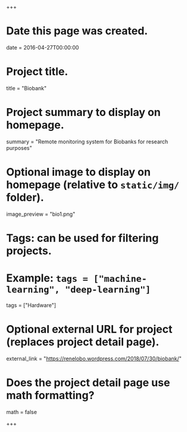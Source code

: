 +++
# Date this page was created.
date = 2016-04-27T00:00:00

# Project title.
title = "Biobank"

# Project summary to display on homepage.
summary = "Remote monitoring system for Biobanks for research purposes"

# Optional image to display on homepage (relative to `static/img/` folder).
image_preview = "bio1.png"

# Tags: can be used for filtering projects.
# Example: `tags = ["machine-learning", "deep-learning"]`
tags = ["Hardware"]

# Optional external URL for project (replaces project detail page).
external_link = "https://renelobo.wordpress.com/2018/07/30/biobank/"


# Does the project detail page use math formatting?
math = false

+++

